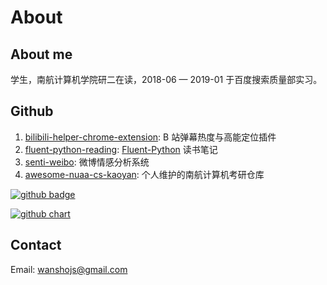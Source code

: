 # About

## About me

学生，南航计算机学院研二在读，2018-06 — 2019-01 于百度搜索质量部实习。

## Github

1. [bilibili-helper-chrome-extension](https://github.com/wansho/bilibili-helper-chrome-extension>): B 站弹幕热度与高能定位插件
2. [fluent-python-reading](https://github.com/wansho/fluent-python-reading>): [Fluent-Python](https://book.douban.com/subject/26278021/>) 读书笔记
3. [senti-weibo](https://github.com/wansho/senti-weibo): 微博情感分析系统
4. [awesome-nuaa-cs-kaoyan](https://github.com/wansho/awesome-nuaa-cs-kaoyan): 个人维护的南航计算机考研仓库

[![github badge](https://img.shields.io/github/followers/wansho.svg?label=wansho&style=social)](https://github.com/wansho)

[![github chart](https://ghchart.rshah.org/wansho)](https://github.com/wansho>)

## Contact

Email:  [wanshojs@gmail.com](mailto:wanshojs@hotmail.com)

